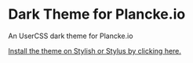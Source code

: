 # Dark Theme for Plancke.io
An UserCSS dark theme for Plancke.io

[Install the theme on Stylish or Stylus by clicking here.](https://github.com/ItsShamed/dark-planckeio/raw/master/dark-planckeio.user.css)
